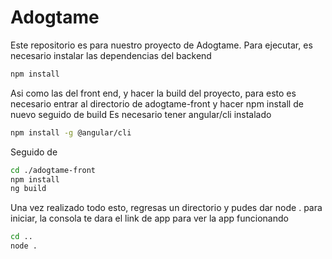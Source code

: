 # Adogtame
Este repositorio es para nuestro proyecto de Adogtame.
Para ejecutar, es necesario instalar las dependencias del backend
```bash
npm install
```

Asi como las del front end, y hacer la build del proyecto, para esto es necesario entrar al directorio de adogtame-front y hacer npm install de nuevo seguido de build
Es necesario tener angular/cli instalado
```bash
npm install -g @angular/cli
```
Seguido de
```bash
cd ./adogtame-front
npm install
ng build
```
Una vez realizado todo esto, regresas un directorio y pudes dar node . para iniciar, la consola te dara el link de app para ver la app funcionando
```bash
cd ..
node .
```
